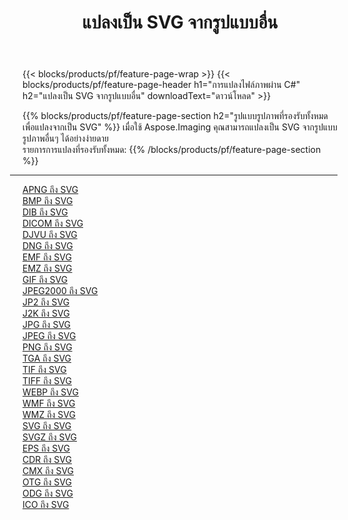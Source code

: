 ﻿---
title: แปลงเป็น SVG จากรูปแบบอื่น 
weight: 3920
url: /th/net/conversion/to/svg 
lang: th
langdirlevel: 2
locales: zh-hans,ja,it,ru,de,es,fr,nl,id,lt,pl,pt,vi,tr,ko,zh-hant,ar,hi,th,sv,cs,uk,he
description: เมื่อใช้ Aspose.Imaging คุณสามารถแปลงเป็น SVG จากรูปแบบอื่นได้อย่างง่ายดาย
---

{{< blocks/products/pf/feature-page-wrap >}}
{{< blocks/products/pf/feature-page-header h1="การแปลงไฟล์ภาพผ่าน C#" h2="แปลงเป็น SVG จากรูปแบบอื่น" downloadText="ดาวน์โหลด" >}}


{{% blocks/products/pf/feature-page-section  h2="รูปแบบรูปภาพที่รองรับทั้งหมดเพื่อแปลงจากเป็น SVG" %}}
เมื่อใช้ Aspose.Imaging คุณสามารถแปลงเป็น SVG จากรูปแบบรูปภาพอื่นๆ ได้อย่างง่ายดาย
<br/>
รายการการแปลงที่รองรับทั้งหมด:
{{% /blocks/products/pf/feature-page-section %}}
<div class="container-fluid productfamilypage bg-gray">
    <div class="convertypes bg-gray agp-content section">
        <div class="container">
		<hr style="margin-left:-20px;"/>
		<div class="row other-converters">
		    <div class='col-md-2 other-converter remove-lp remove-rp'><a href="/imaging/th/net/conversion/apng-to-svg" >APNG ถึง SVG</a></div>
<div class='col-md-2 other-converter remove-lp remove-rp'><a href="/imaging/th/net/conversion/bmp-to-svg" >BMP ถึง SVG</a></div>
<div class='col-md-2 other-converter remove-lp remove-rp'><a href="/imaging/th/net/conversion/dib-to-svg" >DIB ถึง SVG</a></div>
<div class='col-md-2 other-converter remove-lp remove-rp'><a href="/imaging/th/net/conversion/dicom-to-svg" >DICOM ถึง SVG</a></div>
<div class='col-md-2 other-converter remove-lp remove-rp'><a href="/imaging/th/net/conversion/djvu-to-svg" >DJVU ถึง SVG</a></div>
<div class='col-md-2 other-converter remove-lp remove-rp'><a href="/imaging/th/net/conversion/dng-to-svg" >DNG ถึง SVG</a></div>
<div class='col-md-2 other-converter remove-lp remove-rp'><a href="/imaging/th/net/conversion/emf-to-svg" >EMF ถึง SVG</a></div>
<div class='col-md-2 other-converter remove-lp remove-rp'><a href="/imaging/th/net/conversion/emz-to-svg" >EMZ ถึง SVG</a></div>
<div class='col-md-2 other-converter remove-lp remove-rp'><a href="/imaging/th/net/conversion/gif-to-svg" >GIF ถึง SVG</a></div>
<div class='col-md-2 other-converter remove-lp remove-rp'><a href="/imaging/th/net/conversion/jpeg2000-to-svg" >JPEG2000 ถึง SVG</a></div>
<div class='col-md-2 other-converter remove-lp remove-rp'><a href="/imaging/th/net/conversion/jp2-to-svg" >JP2 ถึง SVG</a></div>
<div class='col-md-2 other-converter remove-lp remove-rp'><a href="/imaging/th/net/conversion/j2k-to-svg" >J2K ถึง SVG</a></div>
<div class='col-md-2 other-converter remove-lp remove-rp'><a href="/imaging/th/net/conversion/jpg-to-svg" >JPG ถึง SVG</a></div>
<div class='col-md-2 other-converter remove-lp remove-rp'><a href="/imaging/th/net/conversion/jpeg-to-svg" >JPEG ถึง SVG</a></div>
<div class='col-md-2 other-converter remove-lp remove-rp'><a href="/imaging/th/net/conversion/png-to-svg" >PNG ถึง SVG</a></div>
<div class='col-md-2 other-converter remove-lp remove-rp'><a href="/imaging/th/net/conversion/tga-to-svg" >TGA ถึง SVG</a></div>
<div class='col-md-2 other-converter remove-lp remove-rp'><a href="/imaging/th/net/conversion/tif-to-svg" >TIF ถึง SVG</a></div>
<div class='col-md-2 other-converter remove-lp remove-rp'><a href="/imaging/th/net/conversion/tiff-to-svg" >TIFF ถึง SVG</a></div>
<div class='col-md-2 other-converter remove-lp remove-rp'><a href="/imaging/th/net/conversion/webp-to-svg" >WEBP ถึง SVG</a></div>
<div class='col-md-2 other-converter remove-lp remove-rp'><a href="/imaging/th/net/conversion/wmf-to-svg" >WMF ถึง SVG</a></div>
<div class='col-md-2 other-converter remove-lp remove-rp'><a href="/imaging/th/net/conversion/wmz-to-svg" >WMZ ถึง SVG</a></div>
<div class='col-md-2 other-converter remove-lp remove-rp'><a href="/imaging/th/net/conversion/svg-to-svg" >SVG ถึง SVG</a></div>
<div class='col-md-2 other-converter remove-lp remove-rp'><a href="/imaging/th/net/conversion/svgz-to-svg" >SVGZ ถึง SVG</a></div>
<div class='col-md-2 other-converter remove-lp remove-rp'><a href="/imaging/th/net/conversion/eps-to-svg" >EPS ถึง SVG</a></div>
<div class='col-md-2 other-converter remove-lp remove-rp'><a href="/imaging/th/net/conversion/cdr-to-svg" >CDR ถึง SVG</a></div>
<div class='col-md-2 other-converter remove-lp remove-rp'><a href="/imaging/th/net/conversion/cmx-to-svg" >CMX ถึง SVG</a></div>
<div class='col-md-2 other-converter remove-lp remove-rp'><a href="/imaging/th/net/conversion/otg-to-svg" >OTG ถึง SVG</a></div>
<div class='col-md-2 other-converter remove-lp remove-rp'><a href="/imaging/th/net/conversion/odg-to-svg" >ODG ถึง SVG</a></div>
<div class='col-md-2 other-converter remove-lp remove-rp'><a href="/imaging/th/net/conversion/ico-to-svg" >ICO ถึง SVG</a></div>
                </div>
        </div>
    </div>
</div>
<br/>

